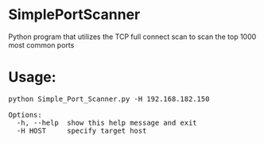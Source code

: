 # SimplePortScanner
Python program that utilizes the TCP full connect scan to scan the top 1000 most common ports

# Usage:
<pre>
python Simple_Port_Scanner.py -H 192.168.182.150

Options:
  -h, --help  show this help message and exit
  -H HOST     specify target host

</pre>
